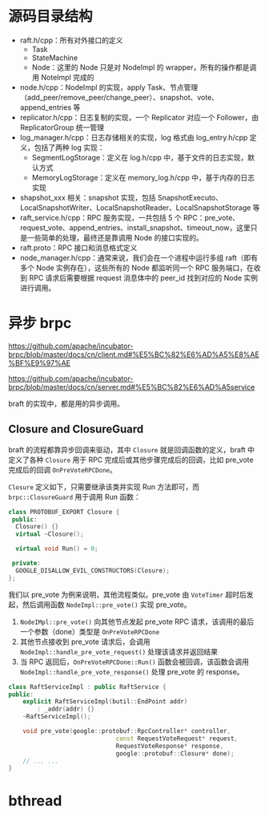 # 源码目录结构

* raft.h/cpp：所有对外接口的定义
  * Task
  * StateMachine
  * Node：这里的 Node 只是对 NodeImpl 的 wrapper，所有的操作都是调用 NoteImpl 完成的
* node.h/cpp：NodeImpl 的实现，apply Task、节点管理（add_peer/remove_peer/change_peer）、snapshot、vote、append_entries 等
* replicator.h/cpp：日志复制的实现，一个 Replicator 对应一个 Follower，由 ReplicatorGroup 统一管理
* log_manager.h/cpp：日志存储相关的实现，log 格式由 log_entry.h/cpp 定义，包括了两种 log 实现：
  * SegmentLogStorage：定义在 log.h/cpp 中，基于文件的日志实现，默认方式
  * MemoryLogStorage：定义在 memory_log.h/cpp 中，基于内存的日志实现
* shapshot_xxx 相关：snapshot 实现，包括 SnapshotExecuto、LocalSnapshotWriter、LocalSnapshotReader、LocalSnapshotStorage 等
* raft_service.h/cpp：RPC 服务实现，一共包括 5 个 RPC：pre_vote、request_vote、append_entries、install_snapshot、timeout_now，这里只是一些简单的处理，最终还是靠调用 Node 的接口实现的。
* raft.proto：RPC 接口和消息格式定义
* node_manager.h/cpp：通常来说，我们会在一个进程中运行多组 raft（即有多个 Node 实例存在），这些所有的 Node 都监听同一个 RPC 服务端口，在收到 RPC 请求后需要根据 request 消息体中的 peer_id 找到对应的 Node 实例进行调用。

# 异步 brpc

https://github.com/apache/incubator-brpc/blob/master/docs/cn/client.md#%E5%BC%82%E6%AD%A5%E8%AE%BF%E9%97%AE

https://github.com/apache/incubator-brpc/blob/master/docs/cn/server.md#%E5%BC%82%E6%AD%A5service

braft 的实现中，都是用的异步调用。

## Closure and ClosureGuard

braft 的流程都靠异步回调来驱动，其中 `Closure` 就是回调函数的定义，braft 中定义了各种 `Closure` 用于 RPC 完成后或其他步骤完成后的回调，比如 pre_vote 完成后的回调 `OnPreVoteRPCDone`。

`Closure` 定义如下，只需要继承该类并实现 Run 方法即可，而 `brpc::ClosureGuard` 用于调用 Run 函数：

```c++
class PROTOBUF_EXPORT Closure {
 public:
  Closure() {}
  virtual ~Closure();

  virtual void Run() = 0;

 private:
  GOOGLE_DISALLOW_EVIL_CONSTRUCTORS(Closure);
};
```

我们以 pre_vote 为例来说明，其他流程类似。pre_vote 由 `VoteTimer` 超时后发起，然后调用函数 `NodeImpl::pre_vote()` 实现 pre_vote。

1. `NodeIMpl::pre_vote()`  向其他节点发起 pre_vote RPC 请求，该调用的最后一个参数（done）类型是 `OnPreVoteRPCDone`
2. 其他节点接收到 pre_vote 请求后，会调用 `NodeImpl::handle_pre_vote_request()` 处理该请求并返回结果
3. 当 RPC 返回后，`OnPreVoteRPCDone::Run()` 函数会被回调，该函数会调用 `NodeImpl::handle_pre_vote_response()` 处理 pre_vote 的 response。 

```c++
class RaftServiceImpl : public RaftService {
public:
    explicit RaftServiceImpl(butil::EndPoint addr)
        : _addr(addr) {}
    ~RaftServiceImpl();

    void pre_vote(google::protobuf::RpcController* controller,
                              const RequestVoteRequest* request,
                              RequestVoteResponse* response,
                              google::protobuf::Closure* done);
    // ... ...
}
```

# bthread


